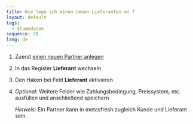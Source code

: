 ```yaml
---
title: Wie lege ich einen neuen Lieferanten an ?
layout: default
tags:
  - Stammdaten
sequence: 20
lang: de
---
```

1. Zuerst [einen neuen Partner anlegen](Wie_lege_ich_einen_neuen_Partner_an)
1. In das Register **Lieferant** wechseln
1. Den Haken bei Feld **Lieferant** aktivieren
1. *Optional:* Weitere Felder wie Zahlungsbedingung, Preissystem, etc. ausfüllen und anschließend speichern

	*Hinweis:* Ein Partner kann in metasfresh zugleich Kunde und Lieferant sein.
